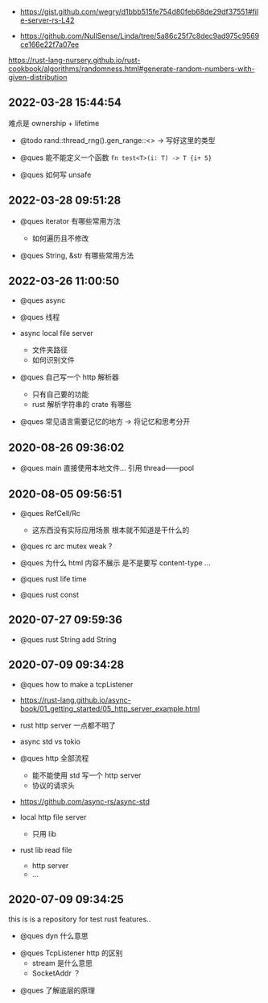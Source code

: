 - https://gist.github.com/wegry/d1bbb515fe754d80feb68de29df37551#file-server-rs-L42

- https://github.com/NullSense/Linda/tree/5a86c25f7c8dec9ad975c9569ce166e22f7a07ee

https://rust-lang-nursery.github.io/rust-cookbook/algorithms/randomness.html#generate-random-numbers-with-given-distribution

## 2022-03-28 15:44:54

难点是 ownership + lifetime

- @todo rand::thread_rng().gen_range::<> -> 写好这里的类型

- @ques 能不能定义一个函数 `fn test<T>(i: T) -> T {i+ 5}`

- @ques 如何写 unsafe

## 2022-03-28 09:51:28

- @ques iterator 有哪些常用方法

  - 如何遍历且不修改

- @ques String, &str 有哪些常用方法

## 2022-03-26 11:00:50

- @ques async

- @ques 线程

- async local file server

  - 文件夹路径
  - 如何识别文件

- @ques 自己写一个 http 解析器

  - 只有自己要的功能
  - rust 解析字符串的 crate 有哪些

- @ques 常见语言需要记忆的地方 -> 将记忆和思考分开

## 2020-08-26 09:36:02

- @ques main 直接使用本地文件... 引用 thread——pool

## 2020-08-05 09:56:51

- @ques RefCell<T>/Rc<T>

  - 这东西没有实际应用场景 根本就不知道是干什么的

- @ques rc arc mutex weak ?

* @ques 为什么 html 内容不展示 是不是要写 content-type ...

* @ques rust life time

* @ques rust const

## 2020-07-27 09:59:36

- @ques rust String add String

## 2020-07-09 09:34:28

- @ques how to make a tcpListener

- https://rust-lang.github.io/async-book/01_getting_started/05_http_server_example.html

- rust http server 一点都不明了

- async std vs tokio

- @ques http 全部流程

  - 能不能使用 std 写一个 http server
  - 协议的请求头

- https://github.com/async-rs/async-std

- local http file server

  - 只用 lib

- rust lib read file
  - http server
  - ...

## 2020-07-09 09:34:25

this is is a repository for test rust features..

- @ques dyn 什么意思

* @ques TcpListener http 的区别
  - stream 是什么意思
  - SocketAddr ？

- @ques 了解底层的原理

